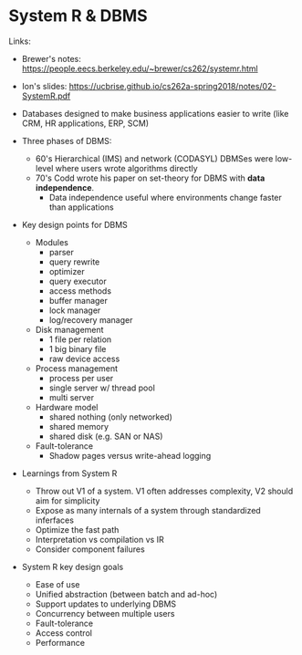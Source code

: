 # System R & DBMS

Links:
* Brewer's notes: https://people.eecs.berkeley.edu/~brewer/cs262/systemr.html
* Ion's slides: https://ucbrise.github.io/cs262a-spring2018/notes/02-SystemR.pdf

* Databases designed to make business applications easier to write (like CRM, HR applications, ERP, SCM)
* Three phases of DBMS:
  * 60's Hierarchical (IMS) and network (CODASYL) DBMSes were low-level where users wrote algorithms directly
  * 70's Codd wrote his paper on set-theory for DBMS with **data independence**. 
    * Data independence useful where environments change faster than applications
* Key design points for DBMS
  * Modules
    * parser
    * query rewrite
    * optimizer
    * query executor
    * access methods
    * buffer manager
    * lock manager
    * log/recovery manager
  * Disk management
    * 1 file per relation
    * 1 big binary file
    * raw device access
  * Process management
    * process per user
    * single server w/ thread pool
    * multi server
  * Hardware model
    * shared nothing (only networked)
    * shared memory
    * shared disk (e.g. SAN or NAS)
  * Fault-tolerance
    * Shadow pages versus write-ahead logging
* Learnings from System R
  * Throw out V1 of a system. V1 often addresses complexity, V2 should aim for simplicity
  * Expose as many internals of a system through standardized inferfaces
  * Optimize the fast path
  * Interpretation vs compilation vs IR
  * Consider component failures
* System R key design goals
  * Ease of use
  * Unified abstraction (between batch and ad-hoc)
  * Support updates to underlying DBMS
  * Concurrency between multiple users
  * Fault-tolerance
  * Access control
  * Performance